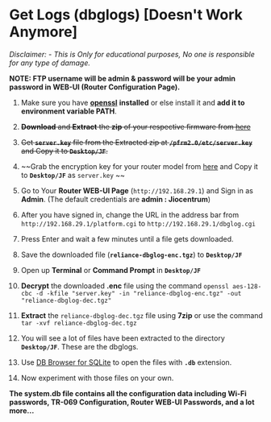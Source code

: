 # Get Logs (dbglogs) [Doesn't Work Anymore]

*Disclaimer: - This is Only for educational purposes, No one is responsible for any type of damage.*

**NOTE: FTP username will be admin & password will be your admin password in WEB-UI (Router Configuration Page).**

1. Make sure you have [**openssl**](https://wiki.openssl.org/index.php/Binaries)  **installed** or else install it and **add it to environment variable PATH**.

2. ~~**Download** and **Extract** the **zip** of your respective firmware from [here](https://github.com/JFC-Group/JF-Customisation/tree/master/Firmwares/)~~

3. ~~Get **`server.key`** file from the Extracted zip at **`/pfrm2.0/etc/server.key`** and Copy it to **`Desktop/JF`**.~~

4. ~~Grab the encryption key for your router model from [here](https://github.com/JFC-Group/JF-Customisation/tree/master/EncryptionKeys/) and Copy it to **`Desktop/JF`** as `server.key` ~~

5. Go to Your **Router WEB-UI Page** (`http://192.168.29.1`) and Sign in as **Admin**. (The default credentials are **admin : Jiocentrum**)

6. After you have signed in, change the URL in the address bar from `http://192.168.29.1/platform.cgi` to `http://192.168.29.1/dbglog.cgi`

7. Press Enter and wait a few minutes until a file gets downloaded.

8. Save the downloaded file (**`reliance-dbglog-enc.tgz`**) to **`Desktop/JF`**

9. Open up **Terminal** or **Command Prompt** in **`Desktop/JF`**

10. **Decrypt** the downloaded **.enc** file using the command
`openssl aes-128-cbc -d -kfile "server.key" -in "reliance-dbglog-enc.tgz" -out "reliance-dbglog-dec.tgz"`

11. **Extract** the `reliance-dbglog-dec.tgz` file using **7zip** or use the command `tar -xvf reliance-dbglog-dec.tgz`

12. You will see a lot of files have been extracted to the directory **`Desktop/JF`**. These are the dbglogs.

13. Use [DB Browser for SQLite](https://sqlitebrowser.org/) to open the files with **`.db`** extension.

14. Now experiment with those files on your own.

**The system.db file contains all the configuration data including Wi-Fi passwords, TR-069 Configuration, Router WEB-UI Passwords, and a lot more...**
